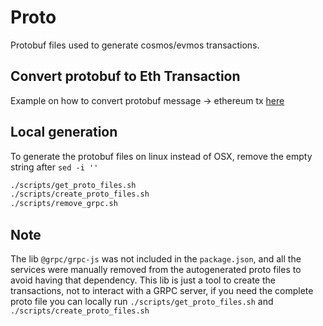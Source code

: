 # Proto

Protobuf files used to generate cosmos/evmos transactions.

## Convert protobuf to Eth Transaction

Example on how to convert protobuf message -> ethereum tx [here]('./tests/messages/msgEthereumTx.spec.ts')

## Local generation

To generate the protobuf files on linux instead of OSX, remove the empty string after `sed -i ''`

```sh
./scripts/get_proto_files.sh
./scripts/create_proto_files.sh
./scripts/remove_grpc.sh
```

## Note

The lib `@grpc/grpc-js` was not included in the `package.json`, and all the services were manually removed from the autogenerated proto files to avoid having that dependency.
This lib is just a tool to create the transactions, not to interact with a GRPC server, if you need the complete proto file you can locally run `./scripts/get_proto_files.sh` and `./scripts/create_proto_files.sh`

